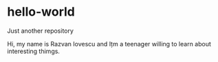 # hello-world
Just another repository

Hi, my name is Razvan Iovescu and Ițm a teenager willing to learn about interesting thimgs.

